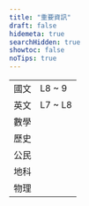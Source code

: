 ```yaml
---
title: "重要資訊"
draft: false
hidemeta: true
searchHidden: true
showtoc: false
noTips: true
---
```


<timer data-deadline="1672761600000" title="三抽 2023/01/04"></timer>
<table>
  <tr>
    <td>國文</td>
    <td>L8 ~ 9</td>
  </tr>
  <tr>
    <td>英文</td>
    <td>L7 ~ L8</td>
  </tr>
  <tr>
    <td>數學</td>
    <td></td>
  </tr>
  <tr>
    <td>歷史</td>
    <td></td>
  </tr>
  <tr>
    <td>公民</td>
    <td></td>
  </tr>
  <tr>
    <td>地科</td>
    <td></td>
  </tr>
  <tr>
    <td>物理</td>
    <td></td>
  </tr>
</table>

<timer data-deadline="1673884800000" title="三段 2023/01/17"></timer>

<script>
let timers = document.getElementsByTagName('timer');
for (let i = 0; i < timers.length; i++) {
    let timer = timers[i];
    let title = document.createElement('h2');
    let timeDHMS = document.createElement('p');
    title.innerHTML = timer.title;
    timer.appendChild(title);
    timer.appendChild(timeDHMS);
    let deadline = new Date(parseInt(timer.dataset['deadline'])).getTime();
    setInterval(() => {
        timerEvent(timeDHMS, deadline)
    }, 999);
}
function timerEvent(ele, date) {
    let difference = date - new Date().getTime();
    let differenceInSeconds = Math.floor(difference / 1000);
    let d = Math.floor(differenceInSeconds / 86400);
    let h = Math.floor(Math.floor(differenceInSeconds % 86400) / 3600);
    let m = Math.floor(Math.floor(differenceInSeconds % 3600) / 60);
    let s = differenceInSeconds % 60;
    ele.innerHTML = `
        剩餘時間： 
        <b>${d}日</b>
        <b>${h}時</b>
        <b>${m}分</b>
        <b>${s}秒</b>`;
}
</script>
